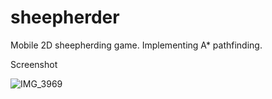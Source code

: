 # sheepherder
Mobile 2D sheepherding game. Implementing A* pathfinding.

Screenshot

![IMG_3969](https://user-images.githubusercontent.com/111296468/213640994-fd477596-1355-40eb-a4f9-9b6109e2681a.PNG)
